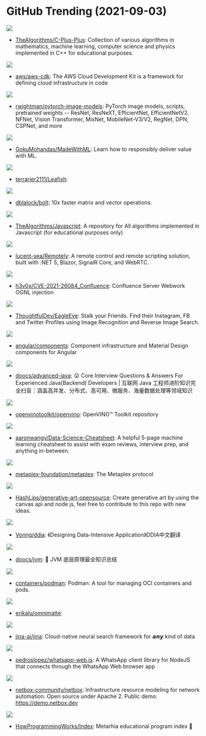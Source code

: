 # GitHub Trending (2021-09-03)

![](https://img.shields.io/badge/C%2B%2B-New%2063-green?style=flat-square&logo=appveyor)
- [TheAlgorithms/C-Plus-Plus](https://github.com/TheAlgorithms/C-Plus-Plus): Collection of various algorithms in mathematics, machine learning, computer science and physics implemented in C++ for educational purposes.

![](https://img.shields.io/badge/TypeScript-New%2041-green?style=flat-square&logo=appveyor)
- [aws/aws-cdk](https://github.com/aws/aws-cdk): The AWS Cloud Development Kit is a framework for defining cloud infrastructure in code

![](https://img.shields.io/badge/Python-New%2063-green?style=flat-square&logo=appveyor)
- [rwightman/pytorch-image-models](https://github.com/rwightman/pytorch-image-models): PyTorch image models, scripts, pretrained weights -- ResNet, ResNeXT, EfficientNet, EfficientNetV2, NFNet, Vision Transformer, MixNet, MobileNet-V3/V2, RegNet, DPN, CSPNet, and more

![](https://img.shields.io/badge/Jupyter%20Notebook-New%20133-green?style=flat-square&logo=appveyor)
- [GokuMohandas/MadeWithML](https://github.com/GokuMohandas/MadeWithML): Learn how to responsibly deliver value with ML.

![](https://img.shields.io/badge/Rust-New%2038-green?style=flat-square&logo=appveyor)
- [terrarier2111/Leafish](https://github.com/terrarier2111/Leafish): 

![](https://img.shields.io/badge/C%2B%2B-New%20206-green?style=flat-square&logo=appveyor)
- [dblalock/bolt](https://github.com/dblalock/bolt): 10x faster matrix and vector operations.

![](https://img.shields.io/badge/JavaScript-New%20215-green?style=flat-square&logo=appveyor)
- [TheAlgorithms/Javascript](https://github.com/TheAlgorithms/Javascript): A repository for All algorithms implemented in Javascript (for educational purposes only)

![](https://img.shields.io/badge/C%23-New%2038-green?style=flat-square&logo=appveyor)
- [lucent-sea/Remotely](https://github.com/lucent-sea/Remotely): A remote control and remote scripting solution, built with .NET 5, Blazor, SignalR Core, and WebRTC.

![](https://img.shields.io/badge/Python-New%2030-green?style=flat-square&logo=appveyor)
- [h3v0x/CVE-2021-26084_Confluence](https://github.com/h3v0x/CVE-2021-26084_Confluence): Confluence Server Webwork OGNL injection

![](https://img.shields.io/badge/Python-New%20156-green?style=flat-square&logo=appveyor)
- [ThoughtfulDev/EagleEye](https://github.com/ThoughtfulDev/EagleEye): Stalk your Friends. Find their Instagram, FB and Twitter Profiles using Image Recognition and Reverse Image Search.

![](https://img.shields.io/badge/TypeScript-New%2056-green?style=flat-square&logo=appveyor)
- [angular/components](https://github.com/angular/components): Component infrastructure and Material Design components for Angular

![](https://img.shields.io/badge/Java-New%20239-green?style=flat-square&logo=appveyor)
- [doocs/advanced-java](https://github.com/doocs/advanced-java): 😮 Core Interview Questions & Answers For Experienced Java(Backend) Developers | 互联网 Java 工程师进阶知识完全扫盲：涵盖高并发、分布式、高可用、微服务、海量数据处理等领域知识

![](https://img.shields.io/badge/C%2B%2B-New%2036-green?style=flat-square&logo=appveyor)
- [openvinotoolkit/openvino](https://github.com/openvinotoolkit/openvino): OpenVINO™ Toolkit repository

![](https://img.shields.io/badge/TeX-New%2049-green?style=flat-square&logo=appveyor)
- [aaronwangy/Data-Science-Cheatsheet](https://github.com/aaronwangy/Data-Science-Cheatsheet): A helpful 5-page machine learning cheatsheet to assist with exam reviews, interview prep, and anything in-between.

![](https://img.shields.io/badge/Rust-New%2060-green?style=flat-square&logo=appveyor)
- [metaplex-foundation/metaplex](https://github.com/metaplex-foundation/metaplex): The Metaplex protocol

![](https://img.shields.io/badge/JavaScript-New%2022-green?style=flat-square&logo=appveyor)
- [HashLips/generative-art-opensource](https://github.com/HashLips/generative-art-opensource): Create generative art by using the canvas api and node js, feel free to contribute to this repo with new ideas.

![](https://img.shields.io/badge/Python-New%2068-green?style=flat-square&logo=appveyor)
- [Vonng/ddia](https://github.com/Vonng/ddia): 《Designing Data-Intensive Application》DDIA中文翻译

![](https://img.shields.io/badge/Java-New%20141-green?style=flat-square&logo=appveyor)
- [doocs/jvm](https://github.com/doocs/jvm): 🤗 JVM 底层原理最全知识总结

![](https://img.shields.io/badge/Go-New%20314-green?style=flat-square&logo=appveyor)
- [containers/podman](https://github.com/containers/podman): Podman: A tool for managing OCI containers and pods.

![](https://img.shields.io/badge/Python-New%2071-green?style=flat-square&logo=appveyor)
- [erikalu/omnimatte](https://github.com/erikalu/omnimatte): 

![](https://img.shields.io/badge/Python-New%20314-green?style=flat-square&logo=appveyor)
- [jina-ai/jina](https://github.com/jina-ai/jina): Cloud-native neural search framework for 𝙖𝙣𝙮 kind of data

![](https://img.shields.io/badge/JavaScript-New%20170-green?style=flat-square&logo=appveyor)
- [pedroslopez/whatsapp-web.js](https://github.com/pedroslopez/whatsapp-web.js): A WhatsApp client library for NodeJS that connects through the WhatsApp Web browser app

![](https://img.shields.io/badge/Python-New%2045-green?style=flat-square&logo=appveyor)
- [netbox-community/netbox](https://github.com/netbox-community/netbox): Infrastructure resource modeling for network automation. Open source under Apache 2. Public demo: https://demo.netbox.dev

![](https://img.shields.io/badge/JavaScript-New%2033-green?style=flat-square&logo=appveyor)
- [HowProgrammingWorks/Index](https://github.com/HowProgrammingWorks/Index): Metarhia educational program index 📖

